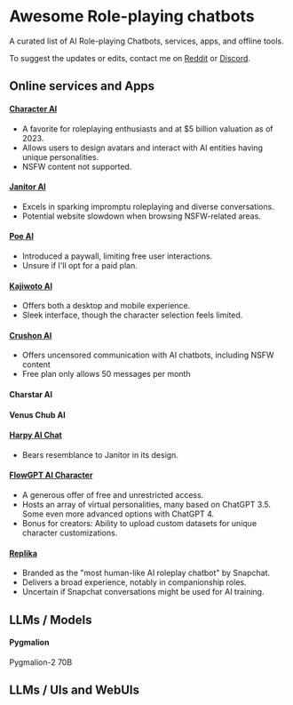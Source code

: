 # Awesome Role-playing chatbots
A curated list of AI Role-playing Chatbots, services, apps, and offline tools.

To suggest the updates or edits, contact me on [Reddit](https://www.reddit.com/r/starlightrobotics/) or [Discord](https://discord.gg/zarD7dweKz).

## Online services and Apps

#### [Character AI](https://beta.character.ai/)
* A favorite for roleplaying enthusiasts and at $5 billion valuation as of 2023.
* Allows users to design avatars and interact with AI entities having unique personalities.
* NSFW content not supported.

#### [Janitor AI](https://www.janitorai.com/)
* Excels in sparking impromptu roleplaying and diverse conversations.
* Potential website slowdown when browsing NSFW-related areas.

#### [Poe AI](https://poe.com/)
* Introduced a paywall, limiting free user interactions.
* Unsure if I'll opt for a paid plan.

#### [Kajiwoto AI](https://kajiwoto.ai/)
* Offers both a desktop and mobile experience.
* Sleek interface, though the character selection feels limited.

#### [Crushon AI](https://crushon.ai/)
* Offers uncensored communication with AI chatbots, including NSFW content
* Free plan only allows 50 messages per month

#### Charstar AI

#### Venus Chub AI

#### [Harpy AI Chat](https://harpy.chat/)
* Bears resemblance to Janitor in its design.

#### [FlowGPT AI Character](https://flowgpt.com/?category=character)
* A generous offer of free and unrestricted access.
* Hosts an array of virtual personalities, many based on ChatGPT 3.5. Some even more advanced options with ChatGPT 4.
* Bonus for creators: Ability to upload custom datasets for unique character customizations.

#### [Replika](https://replika.com/)
* Branded as the "most human-like AI roleplay chatbot" by Snapchat.
* Delivers a broad experience, notably in companionship roles.
* Uncertain if Snapchat conversations might be used for AI training.


## LLMs / Models

#### Pygmalion
Pygmalion-2 70B


## LLMs / UIs and WebUIs

#### 
